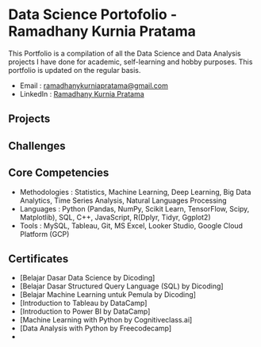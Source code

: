 # Data Science Portofolio - Ramadhany Kurnia Pratama
This Portfolio is a compilation of all the Data Science and Data Analysis projects I have done for academic, self-learning and hobby purposes. This portfolio is updated on the regular basis.

- Email : [ramadhanykurniapratama@gmail.com](ramadhanykurniapratama@gmail.com)
- LinkedIn : [Ramadhany Kurnia Pratama](https://www.linkedin.com/in/ramadhany-kurnia-pratama-a99647154/)

## Projects 
## Challenges

## Core Competencies

- Methodologies : Statistics, Machine Learning, Deep Learning, Big Data Analytics, Time Series Analysis, Natural Languages Processing
- Languages : Python (Pandas, NumPy, Scikit Learn, TensorFlow, Scipy, Matplotlib), SQL, C++, JavaScript, R(Dplyr, Tidyr, Ggplot2)
- Tools : MySQL, Tableau, Git, MS Excel, Looker Studio, Google Cloud Platform (GCP)

## Certificates
- [Belajar Dasar Data Science by Dicoding]
- [Belajar Dasar Structured Query Language (SQL) by Dicoding]
- [Belajar Machine Learning untuk Pemula by Dicoding]
- [Introduction to Tableau by DataCamp]
- [Introduction to Power BI by DataCamp]
- [Machine Learning with Python by Cognitiveclass.ai]
- [Data Analysis with Python by Freecodecamp]
-  

